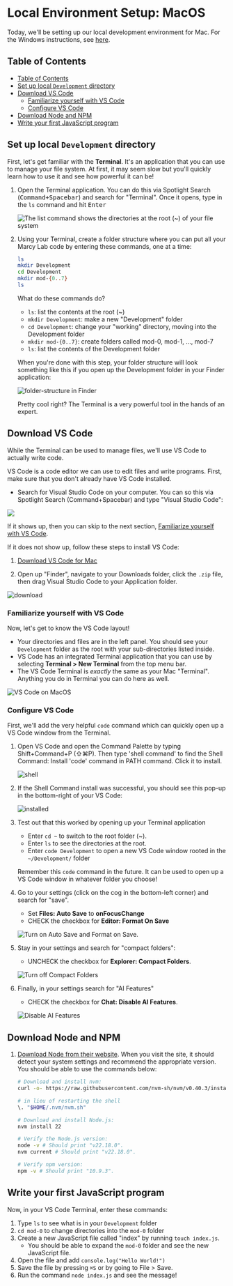 # Local Environment Setup: MacOS

Today, we'll be setting up our local development environment for Mac. For the Windows instructions, see [here](./local-environment-setup-windows.md). 

## Table of Contents
- [Table of Contents](#table-of-contents)
- [Set up local `Development` directory](#set-up-local-development-directory)
- [Download VS Code](#download-vs-code)
  - [Familiarize yourself with VS Code](#familiarize-yourself-with-vs-code)
  - [Configure VS Code](#configure-vs-code)
- [Download Node and NPM](#download-node-and-npm)
- [Write your first JavaScript program](#write-your-first-javascript-program)

## Set up local `Development` directory

First, let's get familiar with the **Terminal**. It's an application that you can use to manage your file system. At first, it may seem slow but you'll quickly learn how to use it and see how powerful it can be!

1. Open the Terminal application. You can do this via Spotlight Search (<kbd>Command+Spacebar</kbd>) and search for "Terminal". Once it opens, type in the `ls` command and hit <kbd>Enter</kbd>

    ![The list command shows the directories at the root (~) of your file system](img/terminal-list.png)

2. Using your Terminal, create a folder structure where you can put all your Marcy Lab code by entering these commands, one at a time:

    ```sh
    ls                
    mkdir Development 
    cd Development    
    mkdir mod-{0..7}  
    ls                
    ```

    What do these commands do?
    - `ls`: list the contents at the root (~)
    - `mkdir Development`: make a new "Development" folder
    - `cd Development`: change your "working" directory, moving into the Development folder
    - `mkdir mod-{0..7}`: create folders called mod-0, mod-1, ..., mod-7
    - `ls`: list the contents of the Development folder    

    When you're done with this step, your folder structure will look something like this if you open up the Development folder in your Finder application: 

    ![folder-structure in Finder](./img/folder-structure.png)

    Pretty cool right? The Terminal is a very powerful tool in the hands of an expert.

## Download VS Code

While the Terminal can be used to manage files, we'll use VS Code to actually write code.

VS Code is a code editor we can use to edit files and write programs. First, make sure that you don't already have VS Code installed. 
- Search for Visual Studio Code on your computer. You can so this via Spotlight Search (Command+Spacebar) and type "Visual Studio Code":

![](./img/vs-code-spotlight.png)

If it shows up, then you can skip to the next section, [Familiarize yourself with VS Code](#familiarize-yourself-with-vs-code).

If it does not show up, follow these steps to install VS Code:

1. [Download VS Code for Mac](https://code.visualstudio.com/download)

2. Open up "Finder", navigate to your Downloads folder, click the `.zip` file, then drag Visual Studio Code to your Application folder.

![download](./img/download.png)

### Familiarize yourself with VS Code

Now, let's get to know the VS Code layout!
   * Your directories and files are in the left panel. You should see your `Development` folder as the root with your sub-directories listed inside.
   * VS Code has an integrated Terminal application that you can use by selecting **Terminal > New Terminal** from the top menu bar. 
   * The VS Code Terminal is *exactly* the same as your Mac "Terminal". Anything you do in Terminal you can do here as well.

![VS Code on MacOS](./img/vscode.png)

### Configure VS Code

First, we'll add the very helpful `code` command which can quickly open up a VS Code window from the Terminal.
1. Open VS Code and open the Command Palette by typing Shift+Command+P (⇧⌘P). Then type 'shell command' to find the Shell Command: Install 'code' command in PATH command. Click it to install. 

    ![shell](./img/shell.png)

2. If the Shell Command install was successful, you should see this pop-up in the bottom-right of your VS Code:

    ![installed](./img/installed.png)

3. Test out that this worked by opening up your Terminal application
    - Enter `cd ~` to switch to the root folder (~).
    - Enter `ls` to see the directories at the root.
    - Enter `code Development` to open a new VS Code window rooted in the `~/Development/` folder
    
    Remember this `code` command in the future. It can be used to open up a VS Code window in whatever folder you choose!

4. Go to your settings (click on the cog in the bottom-left corner) and search for "save".
    
    * Set **Files: Auto Save** to **onFocusChange**
    * CHECK the checkbox for **Editor: Format On Save**

    ![Turn on Auto Save and Format on Save.](./img/vs-code-save-settings.png)

5. Stay in your settings and search for "compact folders": 

    * UNCHECK the checkbox for **Explorer: Compact Folders**.

    ![Turn off Compact Folders](./img/vs-code-compact-folders.png)

6. Finally, in your settings search for "AI Features"

    * CHECK the checkbox for **Chat: Disable AI Features**.

    ![Disable AI Features](./img/vs-code-disable-ai-features.png)

## Download Node and NPM

1. [Download Node from their website](https://nodejs.org/en/download). When you visit the site, it should detect your system settings and recommend the appropriate version. You should be able to use the commands below:

    ```sh
    # Download and install nvm:
    curl -o- https://raw.githubusercontent.com/nvm-sh/nvm/v0.40.3/install.sh | bash

    # in lieu of restarting the shell
    \. "$HOME/.nvm/nvm.sh"

    # Download and install Node.js:
    nvm install 22

    # Verify the Node.js version:
    node -v # Should print "v22.18.0".
    nvm current # Should print "v22.18.0".

    # Verify npm version:
    npm -v # Should print "10.9.3".
    ```

## Write your first JavaScript program

Now, in your VS Code Terminal, enter these commands:
1. Type `ls` to see what is in your `Development` folder
2. `cd mod-0` to change directories into the `mod-0` folder
3. Create a new JavaScript file called "index" by running `touch index.js`. 
     * You should be able to expand the `mod-0` folder and see the new JavaScript file.
4. Open the file and add `console.log("Hello World!")`
5. Save the file by pressing `⌘S` or by going to File > Save.
6. Run the command `node index.js` and see the message!
